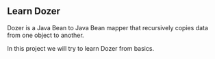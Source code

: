 ## Learn Dozer

Dozer is a Java Bean to Java Bean mapper that recursively copies data from one object to another.

In this project we will try to learn Dozer from basics.
